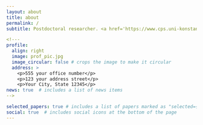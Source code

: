 ```yaml
---
layout: about
title: about
permalink: /
subtitle: Postdoctoral researcher. <a href='https://www.cps.uni-konstanz.de'>Universität Konstanz, Germany</a>. 

<!---
profile:
  align: right
  image: prof_pic.jpg
  image_circular: false # crops the image to make it circular
  address: >
    <p>555 your office number</p>
    <p>123 your address street</p>
    <p>Your City, State 12345</p>
news: true  # includes a list of news items
--> 

selected_papers: true # includes a list of papers marked as "selected={true}"
social: true  # includes social icons at the bottom of the page
---
```




